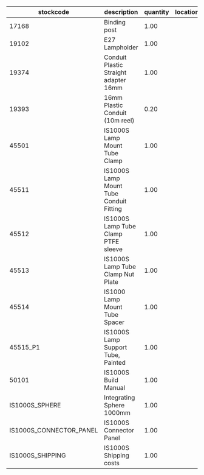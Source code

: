 |stockcode|description|quantity|location|
|---------|-----------|--------|--------|
|17168|Binding post|1.00||
|19102|E27 Lampholder|1.00||
|19374|Conduit Plastic Straight adapter 16mm|1.00||
|19393|16mm Plastic Conduit (10m reel)|0.20||
|45501|IS1000S Lamp Mount Tube Clamp|1.00||
|45511|IS1000S Lamp Mount Tube Conduit Fitting|1.00||
|45512|IS1000S Lamp Tube Clamp PTFE sleeve|1.00||
|45513|IS1000S Lamp Tube Clamp Nut Plate|1.00||
|45514|IS1000 Lamp Mount Tube Spacer|1.00||
|45515_P1|IS1000S Lamp Support Tube, Painted|1.00||
|50101|IS1000S Build Manual|1.00||
|IS1000S_SPHERE|Integrating Sphere 1000mm|1.00||
|IS1000S_CONNECTOR_PANEL|IS1000S Connector Panel|1.00||
|IS1000S_SHIPPING|IS1000S Shipping costs|1.00||
